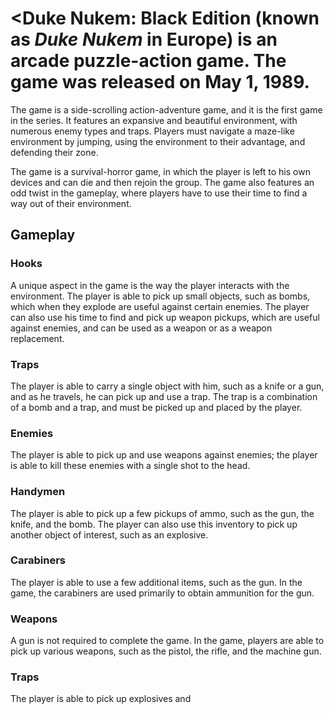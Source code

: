 # <Duke Nukem: Black Edition (known as _Duke Nukem_ in Europe) is an arcade puzzle-action game. The game was released on May 1, 1989.

The game is a side-scrolling action-adventure game, and it is the first game in the series. It features an expansive and beautiful environment, with numerous enemy types and traps. Players must navigate a maze-like environment by jumping, using the environment to their advantage, and defending their zone.

The game is a survival-horror game, in which the player is left to his own devices and can die and then rejoin the group. The game also features an odd twist in the gameplay, where players have to use their time to find a way out of their environment.



## Gameplay

### Hooks

A unique aspect in the game is the way the player interacts with the environment. The player is able to pick up small objects, such as bombs, which when they explode are useful against certain enemies. The player can also use his time to find and pick up weapon pickups, which are useful against enemies, and can be used as a weapon or as a weapon replacement.

### Traps

The player is able to carry a single object with him, such as a knife or a gun, and as he travels, he can pick up and use a trap. The trap is a combination of a bomb and a trap, and must be picked up and placed by the player.

### Enemies

The player is able to pick up and use weapons against enemies; the player is able to kill these enemies with a single shot to the head.

### Handymen

The player is able to pick up a few pickups of ammo, such as the gun, the knife, and the bomb. The player can also use this inventory to pick up another object of interest, such as an explosive.

### Carabiners

The player is able to use a few additional items, such as the gun. In the game, the carabiners are used primarily to obtain ammunition for the gun.

### Weapons

A gun is not required to complete the game. In the game, players are able to pick up various weapons, such as the pistol, the rifle, and the machine gun.

### Traps

The player is able to pick up explosives and